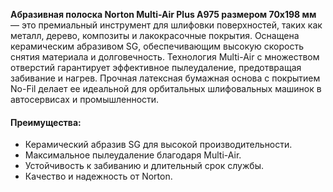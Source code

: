 **Абразивная полоска Norton Multi-Air Plus A975 размером 70х198 мм** — это премиальный инструмент для шлифовки поверхностей, таких как металл, дерево, композиты и лакокрасочные покрытия. Оснащена керамическим абразивом SG, обеспечивающим высокую скорость снятия материала и долговечность. Технология Multi-Air с множеством отверстий гарантирует эффективное пылеудаление, предотвращая забивание и нагрев. Прочная латексная бумажная основа с покрытием No-Fil делает ее идеальной для орбитальных шлифовальных машинок в автосервисах и промышленности.

#### Преимущества:

- Керамический абразив SG для высокой производительности.
- Максимальное пылеудаление благодаря Multi-Air.
- Устойчивость к забиванию и длительный срок службы.
- Качество и надежность от Norton.
